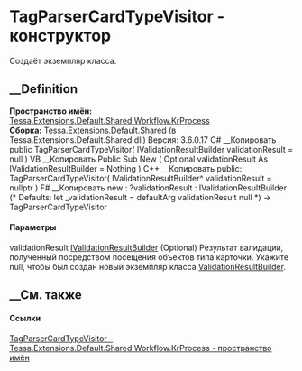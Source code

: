 # TagParserCardTypeVisitor - конструктор
Создаёт экземпляр класса.
## __Definition
 **Пространство имён:**
[Tessa.Extensions.Default.Shared.Workflow.KrProcess](N_Tessa_Extensions_Default_Shared_Workflow_KrProcess.htm)  
 **Сборка:** Tessa.Extensions.Default.Shared (в
Tessa.Extensions.Default.Shared.dll) Версия: 3.6.0.17
C# __Копировать
     public TagParserCardTypeVisitor(
    	IValidationResultBuilder validationResult = null
    )
VB __Копировать
     Public Sub New ( 
    	Optional validationResult As IValidationResultBuilder = Nothing
    )
C++ __Копировать
     public:
    TagParserCardTypeVisitor(
    	IValidationResultBuilder^ validationResult = nullptr
    )
F# __Копировать
     new : 
            ?validationResult : IValidationResultBuilder 
    (* Defaults:
            let _validationResult = defaultArg validationResult null
    *)
    -> TagParserCardTypeVisitor
#### Параметры
validationResult
[IValidationResultBuilder](T_Tessa_Platform_Validation_IValidationResultBuilder.htm)
(Optional)
     Результат валидации, полученный посредством посещения объектов типа карточки. Укажите null, чтобы был создан новый экземпляр класса [ValidationResultBuilder](T_Tessa_Platform_Validation_ValidationResultBuilder.htm). 
## __См. также
#### Ссылки
[TagParserCardTypeVisitor -
](T_Tessa_Extensions_Default_Shared_Workflow_KrProcess_TagParserCardTypeVisitor.htm)
[Tessa.Extensions.Default.Shared.Workflow.KrProcess - пространство
имён](N_Tessa_Extensions_Default_Shared_Workflow_KrProcess.htm)
